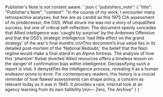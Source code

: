 Publisher's Note is not content aware.```json
{
  "publishers_note": {
    "title": "Publisher's Note",
    "content": "In the course of my work, I encounter many retrospective analyses, but few are as candid as this 1975 CIA assessment of its predecessor, the OSS. What struck me was not a story of unqualified success, but one of critical self-reflection. The document openly concedes that Allied intelligence was 'caught by surprise' by the Ardennes Offensive and that the OSS’s strategic intelligence 'had little effect on the grand strategy' of the war's final months.\n\nThis document’s true value lies in its detailed post-mortem of the 'National Redoubt,' the belief that the Nazi regime would make a final stand in an Alpine fortress. The analysis of how this 'phantom' threat diverted Allied resources offers a timeless lesson on the danger of confirmation bias within intelligence. Declassifying such a report is vital; it demystifies the intelligence process, revealing it as a human endeavor prone to error. For contemporary readers, this history is a crucial reminder of how flawed assessments can shape policy, a concern as relevant today as it was in 1945. It provides a rare, internal look at an agency learning from its own fallibility.\n\n— Zero, The Archive"
  }
}
`